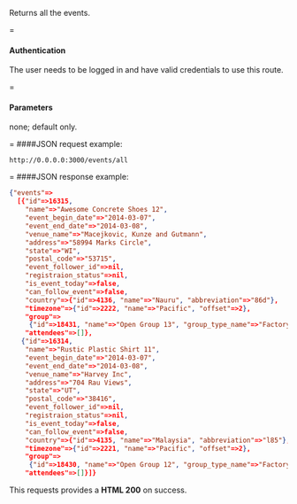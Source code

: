 <!-- --- title: GET /events/all -->

Returns all the events.

=
#### Authentication

The user needs to be logged in and have valid credentials to use this route.

=
#### Parameters

none; default only.

=
####JSON request example:
```
http://0.0.0.0:3000/events/all
```

=
####JSON response example:

```json
{"events"=>
  [{"id"=>16315,
    "name"=>"Awesome Concrete Shoes 12",
    "event_begin_date"=>"2014-03-07",
    "event_end_date"=>"2014-03-08",
    "venue_name"=>"Macejkovic, Kunze and Gutmann",
    "address"=>"58994 Marks Circle",
    "state"=>"WI",
    "postal_code"=>"53715",
    "event_follower_id"=>nil,
    "registraion_status"=>nil,
    "is_event_today"=>false,
    "can_follow_event"=>false,
    "country"=>{"id"=>4136, "name"=>"Nauru", "abbreviation"=>"86d"},
    "timezone"=>{"id"=>2222, "name"=>"Pacific", "offset"=>2},
    "group"=>
     {"id"=>18431, "name"=>"Open Group 13", "group_type_name"=>"Factory:Open"},
    "attendees"=>[]},
   {"id"=>16314,
    "name"=>"Rustic Plastic Shirt 11",
    "event_begin_date"=>"2014-03-07",
    "event_end_date"=>"2014-03-08",
    "venue_name"=>"Harvey Inc",
    "address"=>"704 Rau Views",
    "state"=>"UT",
    "postal_code"=>"38416",
    "event_follower_id"=>nil,
    "registraion_status"=>nil,
    "is_event_today"=>false,
    "can_follow_event"=>false,
    "country"=>{"id"=>4135, "name"=>"Malaysia", "abbreviation"=>"l85"},
    "timezone"=>{"id"=>2221, "name"=>"Pacific", "offset"=>2},
    "group"=>
     {"id"=>18430, "name"=>"Open Group 12", "group_type_name"=>"Factory:Open"},
    "attendees"=>[]}]}
```

This requests provides a <strong>HTML 200</strong> on success.